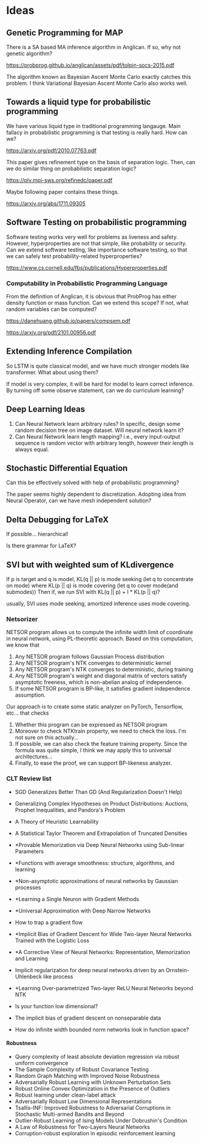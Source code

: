 # Ideas

## Genetic Programming for MAP

There is a SA based MA inference algorithm in Anglican. If so, why not genetic algorithm?

<https://probprog.github.io/anglican/assets/pdf/tolpin-socs-2015.pdf>

The algorithm known as Bayesian Ascent Monte Carlo exactly catches this problem. I think Variational Bayesian Ascent Monte Carlo also works well.

## Towards a liquid type for probabilistic programming

We have various liquid type in traditional programming langauge. Main fallacy in probabilistic programming is that testing is really hard. How can we?

<https://arxiv.org/pdf/2010.07763.pdf>

This paper gives refinement type on the basis of separation logic. Then, can we do similar thing on probabilistic separation logic?

<https://plv.mpi-sws.org/refinedc/paper.pdf>

Maybe following paper contains these things.

<https://arxiv.org/abs/1711.09305>

## Software Testing on probabilistic programming

Software testing works very well for problems as liveness and safety. However, hyperproperties are not that simple, like probability or security.
Can we extend software testing, like importance software testing, so that we can safely test probability-related hyperproperties?

<https://www.cs.cornell.edu/fbs/publications/Hyperproperties.pdf>

### Computability in Probabilistic Programming Language

From the definition of Anglican, it is obvious that ProbProg has either density function or mass function. Can we extend this scope? If not, what random variables can be computed?

<https://danehuang.github.io/papers/compsem.pdf>

<https://arxiv.org/pdf/2101.00956.pdf>

## Extending Inference Compilation

So LSTM is quite classical model, and we have much stronger models like transformer. What about using them?

If model is very complex, it will be hard for model to learn correct inference. By turning off some observe statement, can we do curriculum learning?

## Deep Learning Ideas

1. Can Neural Network learn arbitrary rules? In specific, design some random decision tree on image dataset. Will neural network learn it?
2. Can Neural Network learn length mapping? i.e., every input-output sequence is random vector with arbitrary length, however their length is always equal.

## Stochastic Differential Equation

Can this be effectively solved with help of probabilistic programming?

The paper seems highly dependent to discretization. Adopting idea from Neural Operator, can we have mesh independent solution?

## Delta Debugging for LaTeX

If possible... hierarchical!

Is there grammar for LaTeX? 

## SVI but with weighted sum of KLdivergence

If p is target and q is model, 
KL(q || p) is mode seeking (let q to concentrate on mode)
where KL(p || q) is mode covering (let q to cover mode(and submodes))
Then if, we run SVI with 
KL(q || p) + l * KL(p || q)?

usually, SVI uses mode seeking, amortized inference uses mode covering.

### Netsorizer

NETSOR program allows us to compute the infinite width limit of coordinate in neural network, using PL-theoretic approach.
Based on this computation, we know that 
1. Any NETSOR program follows Gaussian Process distribution
2. Any NETSOR program's NTK converges to deterministic kernel
3. Any NETSOR program's NTK converges to deterministic, during training
4. Any NETSOR program's weight and diagonal matrix of vectors satisfy asymptotic freeness, which is non-abelian analog of independence.
5. If some NETSOR program is BP-like, it satisfies gradient independence assumption.

Our approach is to create some static analyzer on PyTorch, Tensorflow, etc... that checks

1. Whether this program can be expressed as NETSOR program
2. Moreover to check NTKtrain property, we need to check the loss. I'm not sure on this actually...
3. If possible, we can also check the feature training property. Since the formula was quite simple, I think we may apply this to universal architectures...
4. Finally, to ease the proof, we can support BP-likeness analyzer.

### CLT Review list

- SGD Generalizes Better Than GD (And Regularization Doesn't Help)
- Generalizing Complex Hypotheses on Product Distributions: Auctions, Prophet Inequalities, and Pandora's Problem
- A Theory of Heuristic Learnability
- A Statistical Taylor Theorem and Extrapolation of Truncated Densities
- \*Provable Memorization via Deep Neural Networks using Sub-linear Parameters
- \*Functions with average smoothness: structure, algorithms, and learning
- \*Non-asymptotic approximations of neural networks by Gaussian processes

- \*Learning a Single Neuron with Gradient Methods
- \*Universal Approximation with Deep Narrow Networks
- How to trap a gradient flow
- \*Implicit Bias of Gradient Descent for Wide Two-layer Neural Networks Trained with the Logistic Loss
- \*A Corrective View of Neural Networks: Representation, Memorization and Learning
- Implicit regularization for deep neural networks driven by an Ornstein-Uhlenbeck like process
- \*Learning Over-parametrized Two-layer ReLU Neural Networks beyond NTK

- Is your function low dimensional?
- The implicit bias of gradient descent on nonseparable data
- How do infinite width bounded norm networks look in function space?

#### Robustness

- Query complexity of least absolute deviation regression via robust uniform convergence
- The Sample Complexity of Robust Covariance Testing
- Random Graph Matching with Improved Noise Robustness
- Adversarially Robust Learning with Unknown Perturbation Sets
- Robust Online Convex Optimization in the Presence of Outliers
- Robust learning under clean-label attack
- Adversarially Robust Low Dimensional Representations
- Tsallis-INF: Improved Robustness to Adversarial Corruptions in Stochastic Multi-armed Bandits and Beyond
- Outlier-Robust Learning of Ising Models Under Dobrushin's Condition
- A Law of Robustness for Two-Layers Neural Networks
- Corruption-robust exploration in episodic reinforcement learning
